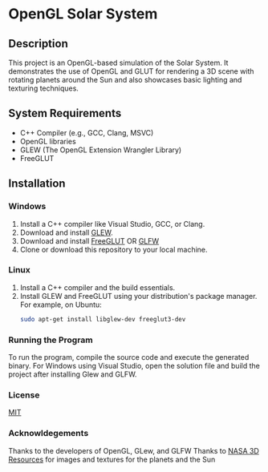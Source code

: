 # OpenGL Solar System

## Description
This project is an OpenGL-based simulation of the Solar System. It demonstrates the use of OpenGL and GLUT for rendering a 3D scene with rotating planets around the Sun and also showcases basic lighting and texturing techniques.

## System Requirements
- C++ Compiler (e.g., GCC, Clang, MSVC)
- OpenGL libraries
- GLEW (The OpenGL Extension Wrangler Library)
- FreeGLUT

## Installation

### Windows
1. Install a C++ compiler like Visual Studio, GCC, or Clang.
2. Download and install [GLEW](http://glew.sourceforge.net/).
3. Download and install [FreeGLUT](http://freeglut.sourceforge.net/) OR [GLFW](https://www.glfw.org/)
4. Clone or download this repository to your local machine.

### Linux
1. Install a C++ compiler and the build essentials.
2. Install GLEW and FreeGLUT using your distribution's package manager. For example, on Ubuntu:
   ```bash
   sudo apt-get install libglew-dev freeglut3-dev

### Running the Program
To run the program, compile the source code and execute the generated binary. 
For Windows using Visual Studio, open the solution file and build the project after installing
Glew and GLFW.

### License
[MIT](https://choosealicense.com/licenses/mit/)

### Acknowldegements
Thanks to the developers of OpenGL, GLew, and GLFW
Thanks to [NASA 3D Resources](https://nasa3d.arc.nasa.gov/images) for images and textures for the planets and the Sun 
